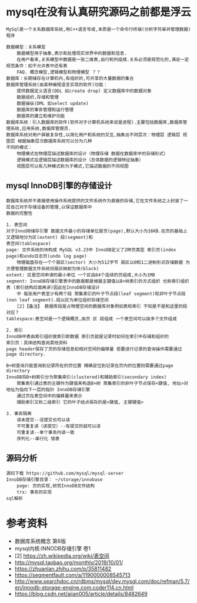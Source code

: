 # mysql在没有认真研究源码之前都是浮云
    MySql是一个关系数据库系统,用C++语言写成,本质是一个命令行终端(分析字符串并管理数据)程序
    
    数据模型：关系模型
        数据模型用于抽象,表示和处理现实世界中的数据和信息.
        在用户看来,关系模型中数据是一张二维表,由行和列组成.关系必须是规范化的,满足一定规范条件：如不允许表中还有表
        FAQ. 概念模型,逻辑模型和物理模型 ？？
    数据库：长期储存在计算机内,有组织的,可共享的大量数据的集合
    数据库管理系统(由某种编程语言实现的软件)功能：
        提供数据定义语言(DDL 如create drop) 定义数据库中的数据对象
        数据组织,存储和管理
        数据操纵(DML 如select update)
        数据库的事务管理和运行管理
        数据库的建立和维护功能
    数据库系统：引入数据库的软件(软件对于计算机系统来说是进程).主要包括数据库,数据库管理系统,应用系统,数据库管理员.
    数据库系统对用户屏蔽复杂性,以简化用户和系统的交互,抽象出不同层次：物理层 逻辑层 视图层 根据抽象层次数据库系统可以分为几种
    不同的模式：
        物理模式在物理层描述数据库的设计（物理存储 数据在数据库中的存储形式）
        逻辑模式在逻辑层描述数据库的设计（总体数据的逻辑特征抽象）
        视图层可以有几种模式称为子模式,它描述数据的不同视图
## mysql InnoDB引擎的存储设计
    数据库系统并不直接使用操作系统提供的文件系统作为直接的存储,它在文件系统之上封装了一层自己对于存储设备的管理,以保证数据库中
    数据的完整性
    
    1. 表空间
    对于InnoDB储存引擎 数据文件最小的存储单位是页(page),默认大小为16KB.在页的基础上又逻辑地分为区(extent) 段(segment)和
    表空间(tablespace)
    page: 文件系统的块构成 MySQL v3.23中 InnoDB定义了2种页类型 索引页(index page)和undo日志页(undo log page)
        物理磁盘存在一个个扇区(sector) 大小为512字节 扇区以0和1二进制形式存储数据 为方便管理数据文件系统将扇区映射为块(block)
    extent: 区是空间申请的最小单位 一个区由64个连续的页组成,大小为1MB
    segment: InnoDB存储引擎表中的数据都是根据主键值以B+树索引的方式组织 也称索引组织表 (索引结构后面再讲)因此在InnoDB存储设计
        中 每张用户表至少有两个段 聚集索引的叶子节点段(leaf segment)和非叶子节点段(non leaf segment).段以区为单位组织存储空间
        [2]【备注】 数据库段是占物理空间的数据库对象例如表和索引 不知是不是和这里的段对应？
    tablespace:表空间是一个逻辑概念,由页 区 段组成 一个表空间可以由多个文件组成 
    
    2. 索引
    InnoDB中表由索引组织故索引即数据 索引页就是记录时如何在索引中存储和组织的
    索引页：具体结构查阅其他资料
    page header保存了页的存储信息如相对空闲的偏移量 若要进行记录的查询操作需要通过page directory.
    
    B+树查询只能查询到记录所在的页位置 精确定位到记录在页内的位置则需要通过page directory
    InnoDB将B+树索引分为聚集索引(clustered)和辅助索引(secondary index)
        聚集索引通过表的主键作为键值来构造B+树 聚集索引的非叶子节点保存<键值, 地址>对 地址为指向下一层的指针 InnoDB存储引擎
        通过页在表空间中的偏移量来表示
        辅助索引又称二级索引 它的叶子结点保存的是<键值, 主键键值>
        
    3. 事务隔离
        读未提交--没提交也可以读
        不可重复读（读提交）--有提交的就可以读
        可重复读--单个事务内读一致
        序列化--串行化 锁表
## 源码分析
    源码下载 https://github.com/mysql/mysql-server
    InnoDB存储引擎目录： ~/storage/innobase
        page: 页的实现,研究InnoDB文件结构
        trx: 事务的实现
    sql解析

# 参考资料
* 数据库系统概念 第6版 
* mysql内核:INNODB存储引擎 卷1 
* [2] https://zh.wikipedia.org/wiki/表空间
* http://mysql.taobao.org/monthly/2019/10/01/
* https://zhuanlan.zhihu.com/p/35811482
* https://segmentfault.com/a/1190000008545713
* http://www.searchdoc.cn/rdbms/mysql/dev.mysql.com/doc/refman/5.7/en/innodb-storage-engine.com.coder114.cn.html
* https://blog.csdn.net/ajian005/article/details/8482649
